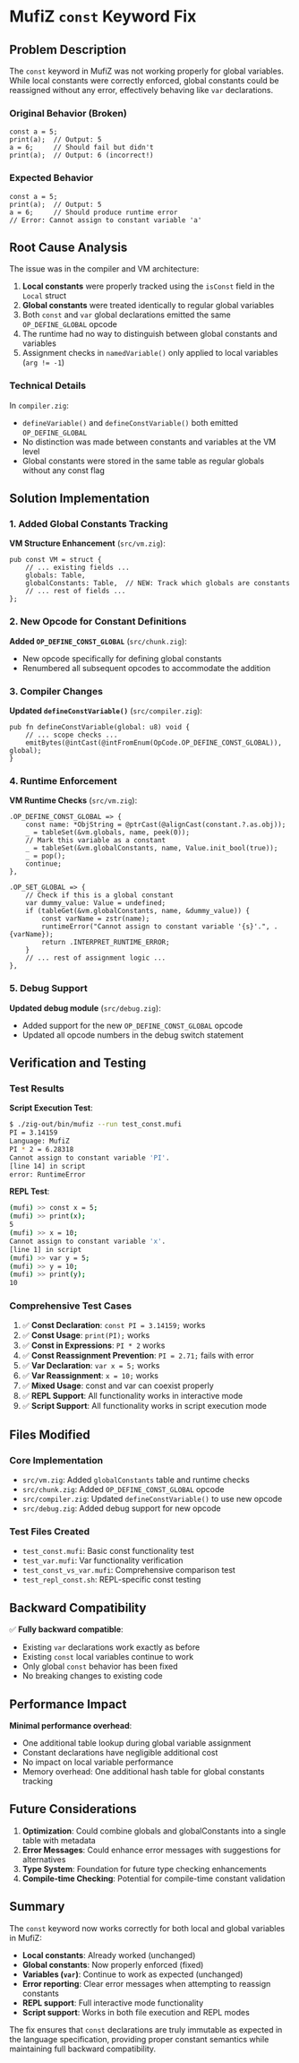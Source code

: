 # MufiZ `const` Keyword Fix

## Problem Description

The `const` keyword in MufiZ was not working properly for global variables. While local constants were correctly enforced, global constants could be reassigned without any error, effectively behaving like `var` declarations.

### Original Behavior (Broken)
```mufi
const a = 5;
print(a);  // Output: 5
a = 6;     // Should fail but didn't
print(a);  // Output: 6 (incorrect!)
```

### Expected Behavior
```mufi
const a = 5;
print(a);  // Output: 5
a = 6;     // Should produce runtime error
// Error: Cannot assign to constant variable 'a'
```

## Root Cause Analysis

The issue was in the compiler and VM architecture:

1. **Local constants** were properly tracked using the `isConst` field in the `Local` struct
2. **Global constants** were treated identically to regular global variables
3. Both `const` and `var` global declarations emitted the same `OP_DEFINE_GLOBAL` opcode
4. The runtime had no way to distinguish between global constants and variables
5. Assignment checks in `namedVariable()` only applied to local variables (`arg != -1`)

### Technical Details

In `compiler.zig`:
- `defineVariable()` and `defineConstVariable()` both emitted `OP_DEFINE_GLOBAL`
- No distinction was made between constants and variables at the VM level
- Global constants were stored in the same table as regular globals without any const flag

## Solution Implementation

### 1. Added Global Constants Tracking

**VM Structure Enhancement** (`src/vm.zig`):
```zig
pub const VM = struct {
    // ... existing fields ...
    globals: Table,
    globalConstants: Table,  // NEW: Track which globals are constants
    // ... rest of fields ...
};
```

### 2. New Opcode for Constant Definitions

**Added `OP_DEFINE_CONST_GLOBAL`** (`src/chunk.zig`):
- New opcode specifically for defining global constants
- Renumbered all subsequent opcodes to accommodate the addition

### 3. Compiler Changes

**Updated `defineConstVariable()`** (`src/compiler.zig`):
```zig
pub fn defineConstVariable(global: u8) void {
    // ... scope checks ...
    emitBytes(@intCast(@intFromEnum(OpCode.OP_DEFINE_CONST_GLOBAL)), global);
}
```

### 4. Runtime Enforcement

**VM Runtime Checks** (`src/vm.zig`):
```zig
.OP_DEFINE_CONST_GLOBAL => {
    const name: *ObjString = @ptrCast(@alignCast(constant.?.as.obj));
    _ = tableSet(&vm.globals, name, peek(0));
    // Mark this variable as a constant
    _ = tableSet(&vm.globalConstants, name, Value.init_bool(true));
    _ = pop();
    continue;
},

.OP_SET_GLOBAL => {
    // Check if this is a global constant
    var dummy_value: Value = undefined;
    if (tableGet(&vm.globalConstants, name, &dummy_value)) {
        const varName = zstr(name);
        runtimeError("Cannot assign to constant variable '{s}'.", .{varName});
        return .INTERPRET_RUNTIME_ERROR;
    }
    // ... rest of assignment logic ...
},
```

### 5. Debug Support

**Updated debug module** (`src/debug.zig`):
- Added support for the new `OP_DEFINE_CONST_GLOBAL` opcode
- Updated all opcode numbers in the debug switch statement

## Verification and Testing

### Test Results

**Script Execution Test**:
```bash
$ ./zig-out/bin/mufiz --run test_const.mufi
PI = 3.14159
Language: MufiZ
PI * 2 = 6.28318
Cannot assign to constant variable 'PI'.
[line 14] in script
error: RuntimeError
```

**REPL Test**:
```bash
(mufi) >> const x = 5;
(mufi) >> print(x);
5
(mufi) >> x = 10;
Cannot assign to constant variable 'x'.
[line 1] in script
(mufi) >> var y = 5;
(mufi) >> y = 10;
(mufi) >> print(y);
10
```

### Comprehensive Test Cases

1. ✅ **Const Declaration**: `const PI = 3.14159;` works
2. ✅ **Const Usage**: `print(PI);` works  
3. ✅ **Const in Expressions**: `PI * 2` works
4. ✅ **Const Reassignment Prevention**: `PI = 2.71;` fails with error
5. ✅ **Var Declaration**: `var x = 5;` works
6. ✅ **Var Reassignment**: `x = 10;` works
7. ✅ **Mixed Usage**: const and var can coexist properly
8. ✅ **REPL Support**: All functionality works in interactive mode
9. ✅ **Script Support**: All functionality works in script execution mode

## Files Modified

### Core Implementation
- `src/vm.zig`: Added `globalConstants` table and runtime checks
- `src/chunk.zig`: Added `OP_DEFINE_CONST_GLOBAL` opcode
- `src/compiler.zig`: Updated `defineConstVariable()` to use new opcode
- `src/debug.zig`: Added debug support for new opcode

### Test Files Created
- `test_const.mufi`: Basic const functionality test
- `test_var.mufi`: Var functionality verification
- `test_const_vs_var.mufi`: Comprehensive comparison test
- `test_repl_const.sh`: REPL-specific const testing

## Backward Compatibility

✅ **Fully backward compatible**:
- Existing `var` declarations work exactly as before
- Existing `const` local variables continue to work
- Only global `const` behavior has been fixed
- No breaking changes to existing code

## Performance Impact

**Minimal performance overhead**:
- One additional table lookup during global variable assignment
- Constant declarations have negligible additional cost
- No impact on local variable performance
- Memory overhead: One additional hash table for global constants tracking

## Future Considerations

1. **Optimization**: Could combine globals and globalConstants into a single table with metadata
2. **Error Messages**: Could enhance error messages with suggestions for alternatives
3. **Type System**: Foundation for future type checking enhancements
4. **Compile-time Checking**: Potential for compile-time constant validation

## Summary

The `const` keyword now works correctly for both local and global variables in MufiZ:

- **Local constants**: Already worked (unchanged)
- **Global constants**: Now properly enforced (fixed)
- **Variables (`var`)**: Continue to work as expected (unchanged)
- **Error reporting**: Clear error messages when attempting to reassign constants
- **REPL support**: Full interactive mode functionality
- **Script support**: Works in both file execution and REPL modes

The fix ensures that `const` declarations are truly immutable as expected in the language specification, providing proper constant semantics while maintaining full backward compatibility.